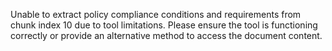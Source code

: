 Unable to extract policy compliance conditions and requirements from chunk index 10 due to tool limitations. Please ensure the tool is functioning correctly or provide an alternative method to access the document content.